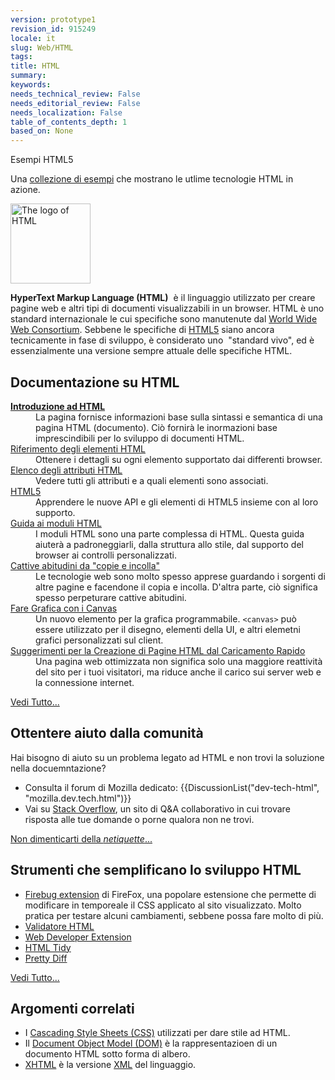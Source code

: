 ```yaml
---
version: prototype1
revision_id: 915249
locale: it
slug: Web/HTML
tags: 
title: HTML
summary: 
keywords: 
needs_technical_review: False
needs_editorial_review: False
needs_localization: False
table_of_contents_depth: 1
based_on: None
---
```

<div class="callout-box">
<div>Esempi HTML5</div>

<p>Una <a href="https://developer.mozilla.org/demos/tag/tech:html5" title="demos/tag/tech:html5">collezione di esempi</a> che mostrano le utlime tecnologie HTML in azione.</p>

<p><a href="https://developer.mozilla.org/it/docs/HTML/HTML5" title="html5"><img alt="The logo of HTML" class="default" longdesc="The latest version of HTML, HTML5, has a distinctive logo: a shield with the number 5 on it." src="https://developer.mozilla.org/files/3563/HTML5_Logo_128.png" style="height:128px; width:128px" /></a></p>
</div>

<p><strong>HyperText Markup Language (HTML)</strong>&nbsp; è il linguaggio utilizzato per creare pagine web e altri tipi di documenti visualizzabili in un browser. HTML è uno standard internazionale le cui specifiche sono manutenute dal <a class="external" href="http://www.w3.org/">World Wide Web Consortium</a>. Sebbene le specifiche di <a href="https://developer.mozilla.org/docs/HTML/HTML5" title="HTML/HTML5">HTML5</a> siano ancora tecnicamente in fase di sviluppo, è considerato uno&nbsp; "standard vivo", ed è essenzialmente una versione sempre attuale delle specifiche HTML.</p>

<div class="cleared row topicpage-table">
<div class="section">
<h2 class="Documentation" id="Documentation" name="Documentation">Documentazione su HTML</h2>

<dl>
 <dt><a href="https://developer.mozilla.org/it/docs/HTML/Introduction" title="Introduction to HTML"><strong>Introduzione ad HTML</strong></a></dt>
 <dd>La pagina fornisce informazioni base sulla sintassi e semantica di una pagina HTML (documento). Ciò fornirà le inormazioni base imprescindibili per lo sviluppo di documenti HTML.</dd>
 <dt><a href="https://developer.mozilla.org/it/docs/HTML/Element" title="HTML/Element">Riferimento degli elementi HTML</a></dt>
 <dd>Ottenere i dettagli su ogni elemento supportato dai differenti browser.</dd>
 <dt><a href="https://developer.mozilla.org/it/docs/HTML/Attributes" title="HTML/Attributes">Elenco degli attributi HTML</a></dt>
 <dd>Vedere tutti gli attributi e a quali elementi sono associati.</dd>
 <dt><a href="https://developer.mozilla.org/it/docs/HTML/HTML5" title="HTML/HTML5">HTML5</a></dt>
 <dd>Apprendere le nuove API e gli elementi di HTML5 insieme con al loro supporto.</dd>
 <dt><a href="https://developer.mozilla.org/it/docs/HTML/Forms" title="HTML/Forms">Guida ai moduli HTML</a></dt>
 <dd>I moduli HTML sono una parte complessa di HTML. Questa guida aiuterà a padroneggiarli, dalla struttura allo stile, dal supporto del browser ai controlli personalizzati.</dd>
 <dt><a href="https://developer.mozilla.org/it/docs/Web_development/Historical_artifacts_to_avoid" title="HTML/Bad_copy_pasting_habits">Cattive abitudini da "copie e incolla"</a></dt>
 <dd>Le tecnologie web sono molto spesso apprese guardando i sorgenti di altre pagine e facendone il copia e incolla. D'altra parte, ciò significa spesso perpeturare cattive abitudini.</dd>
 <dt><a href="https://developer.mozilla.org/it/docs/HTML/Canvas/Drawing_Graphics_with_Canvas" title="Drawing_Graphics_with_Canvas">Fare Grafica con i Canvas</a></dt>
 <dd>Un nuovo elemento per la grafica programmabile. <code>&lt;canvas&gt;</code> può essere utilizzato per il disegno, elementi della UI, e altri elemetni grafici personalizzati sul client.</dd>
 <dt><a href="https://developer.mozilla.org/it/docs/HTML/Tips_for_authoring_fast-loading_HTML_pages" title="HTML/Tips for authoring fast-loading HTML pages">Suggerimenti per la Creazione di Pagine HTML dal Caricamento Rapido</a></dt>
 <dd>Una pagina web ottimizzata non significa solo una maggiore reattività del sito per i tuoi visitatori, ma riduce anche il carico sui server web e la connessione internet.</dd>
</dl>

<p><span class="alllinks"><a href="https://developer.mozilla.org/it/docs/tag/HTML" title="Article tagged: HTML">Vedi Tutto...</a></span></p>
</div>

<div class="section">
<h2 class="Community" id="Community" name="Community">Ottentere aiuto dalla comunità</h2>

<p>Hai bisogno di aiuto su un problema legato ad HTML e non trovi la soluzione nella docuemntazione?</p>

<ul>
 <li>Consulta il forum di Mozilla dedicato: {{DiscussionList("dev-tech-html", "mozilla.dev.tech.html")}}</li>
 <li>Vai su <a href="http://stackoverflow.com/questions/tagged/html" title="http://stackoverflow.com/questions/tagged/css">Stack Overflow</a>, un sito di Q&amp;A collaborativo in cui trovare risposta alle tue domande o porne qualora non ne trovi.</li>
</ul>

<p><span class="alllinks"><a href="http://www.catb.org/%7Eesr/faqs/smart-questions.html">Non dimenticarti della <em>netiquette</em>...</a></span></p>

<h2 class="Tools" id="Tools" name="Tools">Strumenti che semplificano lo sviluppo HTML</h2>

<ul>
 <li><a class="link-https" href="https://addons.mozilla.org/en-US/firefox/addon/1843">Firebug extension</a><span class="external"> di FireFox, una popolare estensione che permette di modificare in temporeale il CSS applicato al sito visualizzato. Molto pratica per testare alcuni cambiamenti, sebbene possa fare molto di più</span>.</li>
 <li><a class="external" href="http://validator.w3.org/">Validatore HTML</a></li>
 <li><a class="link-https" href="https://addons.mozilla.org/en-US/firefox/addon/web-developer/">Web Developer Extension</a></li>
 <li><a class="external" href="http://tidy.sourceforge.net/">HTML Tidy</a></li>
 <li><a class="external" href="http://prettydiff.com/?html">Pretty Diff</a></li>
</ul>

<p><span class="alllinks"><a href="https://developer.mozilla.org/it/docs/tag/HTML:Tools" title="Article tagged: HTML:Tools">Vedi Tutto...</a></span></p>

<h2 class="Related_Topics" id="Related_Topics" name="Related_Topics">Argomenti correlati</h2>

<ul>
 <li>I <a href="https://developer.mozilla.org/it/docs/CSS" title="CSS">Cascading Style Sheets (CSS)</a> utilizzati per dare stile ad HTML.</li>
 <li>Il <a href="https://developer.mozilla.org/docs/Document_Object_Model_%28DOM%29" title="Document Object Model (DOM)">Document Object Model (DOM)</a> è la rappresentazioen di un documento HTML sotto forma di albero.</li>
 <li><a href="https://developer.mozilla.org/it/docs/XHTML" title="XHTML">XHTML</a> è la versione <a href="https://developer.mozilla.org/docs/XML" title="XML">XML</a> del linguaggio.</li>
</ul>
</div>
</div>

<p>&nbsp;</p>

